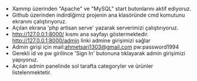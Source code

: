 


- Xammp üzerinden "Apache" ve "MySQL" start butonlarını aktif ediyoruz.
- Github üzerinden indirdiğimiz projenin ana klasöründe cmd komutunu ekranını çalıştırıyoruz.
- Açılan ekrana 'php artisan serve' yazarak serverimizi çalıştırıyoruz.
- http://127.0.0.1:8000/ kısmı ana sayfayı göstermektedir. http://127.0.0.1:8000/admin linki admine girişimizi sağlar
- Admin girişi için mail:ahmetsari1303@gmail.com pw:password1994 
- Gerekli id ve pw girilince 'Sign In' butonuna tıklayarak admin girişimizi yapıyoruz.
- Açılan admin panelinde sol tarafta categoryler ve ürünler listelenmektetir.
